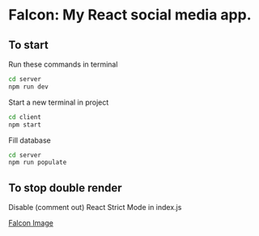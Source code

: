 # Falcon: My React social media app.

## To start

Run these commands in terminal
```bash
cd server
npm run dev
```

Start a new terminal in project
```bash
cd client
npm start
```

Fill database
```bash
cd server
npm run populate
```

## To stop double render

Disable (comment out) React Strict Mode in index.js

[Falcon Image](https://www.flaticon.com/free-icon/millennium-falcon_86572)
